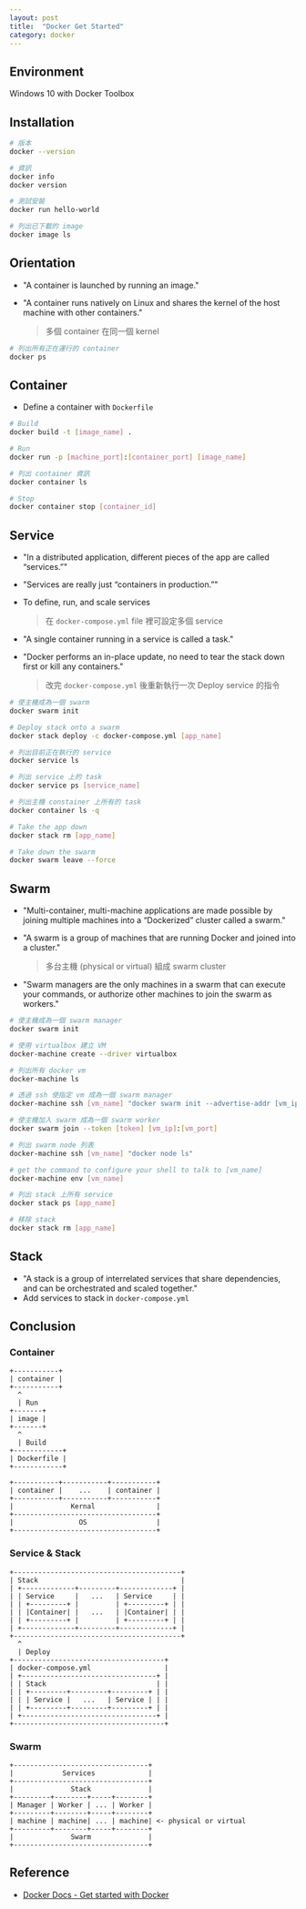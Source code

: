 ```yaml
---
layout: post
title:  "Docker Get Started"
category: docker
---
```


## Environment

Windows 10 with Docker Toolbox

## Installation

```bash
# 版本
docker --version

# 資訊
docker info
docker version

# 測試安裝
docker run hello-world

# 列出已下載的 image
docker image ls
```

## Orientation

- "A container is launched by running an image."
- "A container runs natively on Linux and shares the kernel of the host machine with other containers."

    > 多個 container 在同一個 kernel

```bash
# 列出所有正在運行的 container
docker ps
```

## Container

- Define a container with `Dockerfile`

```bash
# Build
docker build -t [image_name] .

# Run
docker run -p [machine_port]:[container_port] [image_name]

# 列出 container 資訊
docker container ls

# Stop
docker container stop [container_id]
```

## Service

- "In a distributed application, different pieces of the app are called “services.”"
- "Services are really just “containers in production.”"
- To define, run, and scale services

    > 在 `docker-compose.yml` file 裡可設定多個 service

- "A single container running in a service is called a task."
- "Docker performs an in-place update, no need to tear the stack down first or kill any containers."

    > 改完 `docker-compose.yml` 後重新執行一次 Deploy service 的指令

```bash
# 使主機成為一個 swarm
docker swarm init

# Deploy stack onto a swarm
docker stack deploy -c docker-compose.yml [app_name]

# 列出目前正在執行的 service
docker service ls

# 列出 service 上的 task
docker service ps [service_name]

# 列出主機 constainer 上所有的 task
docker container ls -q

# Take the app down
docker stack rm [app_name]

# Take down the swarm
docker swarm leave --force
```

## Swarm

- "Multi-container, multi-machine applications are made possible by joining multiple machines into a “Dockerized” cluster called a swarm."
- "A swarm is a group of machines that are running Docker and joined into a cluster."

    > 多台主機 (physical or virtual) 組成 swarm cluster

- "Swarm managers are the only machines in a swarm that can execute your commands, or authorize other machines to join the swarm as workers."

```bash
# 使主機成為一個 swarm manager
docker swarm init

# 使用 virtualbox 建立 VM
docker-machine create --driver virtualbox

# 列出所有 docker vm
docker-machine ls

# 透過 ssh 使指定 vm 成為一個 swarm manager
docker-machine ssh [vm_name] "docker swarm init --advertise-addr [vm_ip]"

# 使主機加入 swarm 成為一個 swarm worker
docker swarm join --token [token] [vm_ip]:[vm_port]

# 列出 swarm node 列表
docker-machine ssh [vm_name] "docker node ls"

# get the command to configure your shell to talk to [vm_name]
docker-machine env [vm_name]

# 列出 stack 上所有 service
docker stack ps [app_name]

# 移除 stack
docker stack rm [app_name]
```

## Stack

- "A stack is a group of interrelated services that share dependencies, and can be orchestrated and scaled together."
- Add services to stack in `docker-compose.yml`

## Conclusion

### Container

```text
+-----------+
| container |
+-----------+
  ^
  | Run
+-------+
| image |
+-------+
  ^
  | Build
+------------+
| Dockerfile |
+------------+
```

```text
+-----------+-----------+-----------+
| container |    ...    | container |
+-----------+-----------+-----------+
|              Kernal               |
+-----------------------------------+
|                OS                 |
+-----------------------------------+
```

### Service &  Stack

```text
+-----------------------------------------+
| Stack                                   |
| +-------------+---------+-------------+ |
| | Service     |   ...   | Service     | |
| | +---------+ |         | +---------+ | |
| | |Container| |   ...   | |Container| | |
| | +---------+ |         | +---------+ | |
| +-------------+---------+-------------+ |
+-----------------------------------------+
  ^
  | Deploy
+-------------------------------------+
| docker-compose.yml                  |
| +---------------------------------+ |
| | Stack                           | |
| | +---------+---------+---------+ | |
| | | Service |   ...   | Service | | |
| | +---------+---------+---------+ | |
| +---------------------------------+ |
+-------------------------------------+
```

### Swarm

```text
+---------------------------------+
|            Services             |
+---------------------------------+
|              Stack              |
+---------+--------+-----+--------+
| Manager | Worker | ... | Worker |
+---------+--------+-----+--------+
| machine | machine| ... | machine| <- physical or virtual
+---------+--------+-----+--------+
|              Swarm              |
+---------------------------------+
```

## Reference

- [Docker Docs - Get started with Docker]( https://docs.docker.com/get-started/)